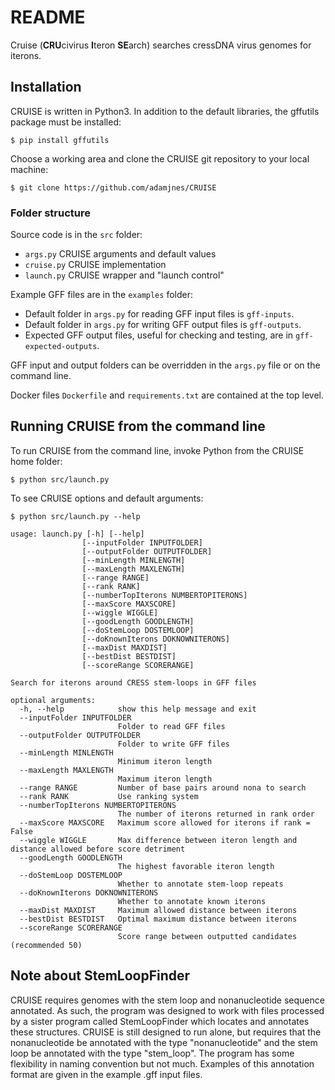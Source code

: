 # README

Cruise (**CRU**civirus **I**teron **SE**arch) searches cressDNA virus genomes for iterons.

## Installation

CRUISE is written in Python3. In addition to the default libraries, the gffutils package must be installed:

`$ pip install gffutils`

Choose a working area and clone the CRUISE git repository to your local machine:

`$ git clone https://github.com/adamjnes/CRUISE`

### Folder structure

Source code is in the `src` folder:

- `args.py` CRUISE arguments and default values
- `cruise.py` CRUISE implementation
- `launch.py` CRUISE wrapper and "launch control"

Example GFF files are in the `examples` folder:

- Default folder in `args.py` for reading GFF input files is `gff-inputs`.
- Default folder in `args.py` for writing GFF output files is `gff-outputs`. 
- Expected GFF output files, useful for checking and testing, are in `gff-expected-outputs`.

GFF input and output folders can be overridden in the `args.py` file or on the command line.

Docker files `Dockerfile` and `requirements.txt` are contained at the top level.



## Running CRUISE from the command line

To run CRUISE from the command line, invoke Python from the CRUISE home folder:

`$ python src/launch.py`

To see CRUISE options and default arguments:

`$ python src/launch.py --help`

```
usage: launch.py [-h] [--help]
                [--inputFolder INPUTFOLDER]
                [--outputFolder OUTPUTFOLDER]
                [--minLength MINLENGTH] 
                [--maxLength MAXLENGTH] 
                [--range RANGE] 
                [--rank RANK]
                [--numberTopIterons NUMBERTOPITERONS] 
                [--maxScore MAXSCORE] 
                [--wiggle WIGGLE] 
                [--goodLength GOODLENGTH] 
                [--doStemLoop DOSTEMLOOP]
                [--doKnownIterons DOKNOWNITERONS] 
                [--maxDist MAXDIST] 
                [--bestDist BESTDIST] 
                [--scoreRange SCORERANGE]

Search for iterons around CRESS stem-loops in GFF files

optional arguments:
  -h, --help            show this help message and exit
  --inputFolder INPUTFOLDER
                        Folder to read GFF files
  --outputFolder OUTPUTFOLDER
                        Folder to write GFF files
  --minLength MINLENGTH
                        Minimum iteron length
  --maxLength MAXLENGTH
                        Maximum iteron length
  --range RANGE         Number of base pairs around nona to search
  --rank RANK           Use ranking system
  --numberTopIterons NUMBERTOPITERONS
                        The number of iterons returned in rank order
  --maxScore MAXSCORE   Maximum score allowed for iterons if rank = False
  --wiggle WIGGLE       Max difference between iteron length and distance allowed before score detriment
  --goodLength GOODLENGTH
                        The highest favorable iteron length
  --doStemLoop DOSTEMLOOP
                        Whether to annotate stem-loop repeats
  --doKnownIterons DOKNOWNITERONS
                        Whether to annotate known iterons
  --maxDist MAXDIST     Maximum allowed distance between iterons
  --bestDist BESTDIST   Optimal maximum distance between iterons
  --scoreRange SCORERANGE
                        Score range between outputted candidates (recommended 50)
```
## Note about StemLoopFinder

CRUISE requires genomes with the stem loop and nonanucleotide sequence annotated. As such, the program was designed to work with files processed by a sister program called StemLoopFinder which locates and annotates these structures. CRUISE is still designed to run alone, but requires that the nonanucleotide be annotated with the type "nonanucleotide" and the stem loop be annotated with the type "stem_loop". The program has some flexibility in naming convention but not much. Examples of this annotation format are given in the example .gff input files. 



